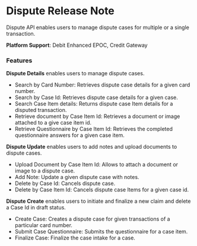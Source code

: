 # Dispute Release Note

Dispute API enables users to manage dispute cases for multiple or a single transaction.

**Platform Support**: Debit Enhanced EPOC, Credit Gateway

### Features


**Dispute Details** enables users to manage dispute cases.

  * Search by Card Number: Retrieves dispute case details for a given card number. 
  * Search by Case Id: Retrieves dispute case details for a given case.
  * Search Case Item details: Returns dispute case Item details for a disputed transaction.
  * Retrieve document by Case Item Id: Retrieves a document or image attached to a give case item id. 
  * Retrieve Questionnaire by Case Item Id: Retrieves the completed questionnaire answers for a given case item. 
 

**Dispute Update** enables users to add notes and upload documents to dispute cases.

  * Upload Document by Case Item Id: Allows to attach a document or image to a dispute case. 
  * Add Note: Update a given dispute case with notes.
  * Delete by Case Id: Cancels dispute case.
  * Delete by Case Item Id: Cancels dispute case Items for a given case id.
 

**Dispute Create** enables users to initiate and finalize a new claim and delete a Case Id in draft status.

  * Create Case: Creates a dispute case for given transactions of a particular card number.
  * Submit Case Questionnaire: Submits the questionnaire for a case item.
  * Finalize Case: Finalize the case intake for a case.
